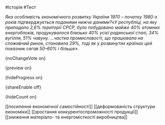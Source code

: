 #Історія #Тест

*Яка особливість економічного розвитку України 1970 – початку 1980-х років підтверджується  поданими нижче даними?«У  республіці,  на  яку  припадало 2,6% території СРСР, було  побудовано майже 40%  атомних  енергоблоків,  продукувалося  близько 40%  усієї  радянської  сталі, 34%  вугілля, 51%  чавуну. ...частка промисловості, що працювала на споживчий ринок, становила 29%, тоді як у  розвинутих країнах цей показник сягав 50–60% і більше».*

{noChangeVote on}

{preview on}

{hideProgress on}

{shareEnable off}

{hideCount on}

[[посилення економічної самостійності]]
[[деформованість структури економіки]]
[[зростання конкурентоспроможності продукції]]
[[зниження матеріало- та енергомісткості виробництва]]
